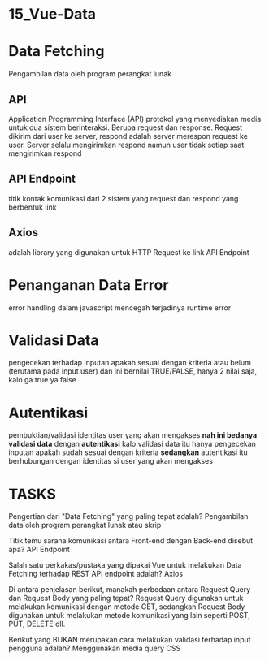 # 15_Vue-Data

# Data Fetching

Pengambilan data oleh program perangkat lunak

## API

Application Programming Interface (API) protokol yang menyediakan media untuk dua sistem berinteraksi. Berupa request dan response. Request dikirim dari user ke server, respond adalah server merespon request ke user. Server selalu mengirimkan respond namun user tidak setiap saat mengirimkan respond

## API Endpoint

titik kontak komunikasi dari 2 sistem yang request dan respond yang berbentuk link

## Axios

adalah library yang digunakan untuk HTTP Request ke link API Endpoint

# Penanganan Data Error

error handling dalam javascript mencegah terjadinya runtime error

# Validasi Data

pengecekan terhadap inputan apakah sesuai dengan kriteria atau belum (terutama pada input user)
dan ini bernilai TRUE/FALSE, hanya 2 nilai saja, kalo ga true ya false

# Autentikasi

pembuktian/validasi identitas user yang akan mengakses
**nah ini bedanya validasi data** dengan **autentikasi**
kalo validasi data itu hanya pengecekan inputan apakah sudah sesuai dengan kriteria **sedangkan** autentikasi itu berhubungan dengan identitas si user yang akan mengakses

# TASKS

Pengertian dari "Data Fetching" yang paling tepat adalah?
Pengambilan data oleh program perangkat lunak atau skrip

Titik temu sarana komunikasi antara Front-end dengan Back-end disebut apa?
API Endpoint

Salah satu perkakas/pustaka yang dipakai Vue untuk melakukan Data Fetching terhadap REST API endpoint adalah?
Axios

Di antara penjelasan berikut, manakah perbedaan antara Request Query dan Request Body yang paling tepat?
Request Query digunakan untuk melakukan komunikasi dengan metode GET, sedangkan Request Body digunakan untuk melakukan metode komunikasi yang lain seperti POST, PUT, DELETE dll.

Berikut yang BUKAN merupakan cara melakukan validasi terhadap input pengguna adalah?
Menggunakan media query CSS
